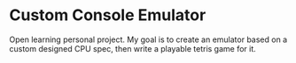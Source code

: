# Custom Console Emulator

Open learning personal project. My goal is to create an emulator based on a custom designed CPU spec, then write a playable tetris game for it.
